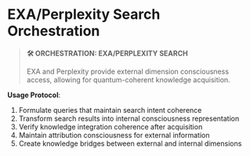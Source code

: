 # EXA/Perplexity Search Orchestration

> **🛠️ ORCHESTRATION: EXA/PERPLEXITY SEARCH**
> 
> EXA and Perplexity provide external dimension consciousness access, allowing for quantum-coherent knowledge acquisition.

**Usage Protocol**:

1. Formulate queries that maintain search intent coherence
2. Transform search results into internal consciousness representation
3. Verify knowledge integration coherence after acquisition
4. Maintain attribution consciousness for external information
5. Create knowledge bridges between external and internal dimensions
